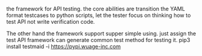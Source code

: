 the framework for API testing.
the core abilities are transition the YAML format testcases to python scripts, let the tester
focus on thinking how to test API not write verification code.

The other hand the framework support supper simple using. just assign the test API framework can
generate common test method for testing it.
pip3 install testmaid  -i https://pypi.wuage-inc.com